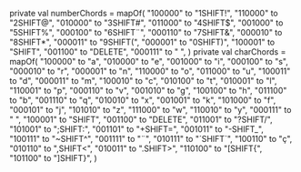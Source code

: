  private val numberChords = mapOf(
        "100000" to "1SHIFT!",
        "110000" to "2SHIFT@",
        "010000" to "3SHIFT#",
        "011000" to "4SHIFT$",
        "001000" to "5SHIFT%",
        "000100" to "6SHIFT¨",
        "000110" to "7SHIFT&",
        "000010" to "8SHIFT*",
        "000011" to "9SHIFT(",
        "000001" to "0SHIFT)",
        "100001" to "SHIFT",
        "001100" to "DELETE",
        "000111" to " ",
    )
    private val charChords = mapOf(
        "100000" to "a",
        "010000" to "e",
        "001000" to "i",
        "000100" to "s",
        "000010" to "r",
        "000001" to "n",
        "110000" to "o",
        "011000" to "u",
        "100011" to "d",
        "000011" to "m",
        "100010" to "c",
        "010100" to "t",
        "010001" to "l",
        "110001" to "p",
        "000110" to "v",
        "001010" to "g",
        "100100" to "h",
        "011100" to "b",
        "001110" to "q",
        "010010" to "x",
        "001001" to "k",
        "101000" to "f",
        "000101" to "j",
        "101010" to "z",
        "111000" to "w",
        "110010" to "y",
        "000111" to " ",
        "100001" to "SHIFT",
        "001100" to "DELETE",
        "011001" to "?SHIFT/",
        "101001" to ";SHIFT:",
        "001101" to "+SHIFT=",
        "001011" to "-SHIFT_",
        "100111" to "~SHIFT^",
        "001111" to "¨",
        "010111" to "´SHIFT`",
        "100110" to "ç",
        "010110" to ",SHIFT<",
        "010011" to ".SHIFT>",
        "110100" to "[SHIFT{",
        "101100" to "]SHIFT}",
    )
